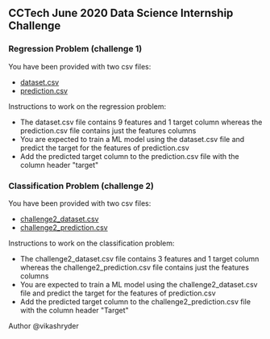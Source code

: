 ## CCTech June 2020 Data Science Internship Challenge

### Regression Problem (challenge 1)

You have been provided with two csv files:
- [dataset.csv](./resources/data_science/dataset.csv)
- [prediction.csv](./resources/data_science/prediction.csv)

Instructions to work on the regression problem:
- The dataset.csv file contains 9 features and 1 target column whereas the prediction.csv file contains just the features columns
- You are expected to train a ML model using the dataset.csv file and predict the target for the features of prediction.csv
- Add the predicted target column to the prediction.csv file with the column header "target"


### Classification Problem (challenge 2)

You have been provided with two csv files:
- [challenge2_dataset.csv](./resources/data_science/challenge2_dataset.csv)
- [challenge2_prediction.csv](./resources/data_science/challenge2_prediction.csv)


Instructions to work on the classification problem:
- The challenge2_dataset.csv file contains 3 features and 1 target column whereas the challenge2_prediction.csv file contains just the features columns
- You are expected to train a ML model using the challenge2_dataset.csv file and predict the target for the features of prediction.csv
- Add the predicted target column to the challenge2_prediction.csv file with the column header "Target"

Author @vikashryder
